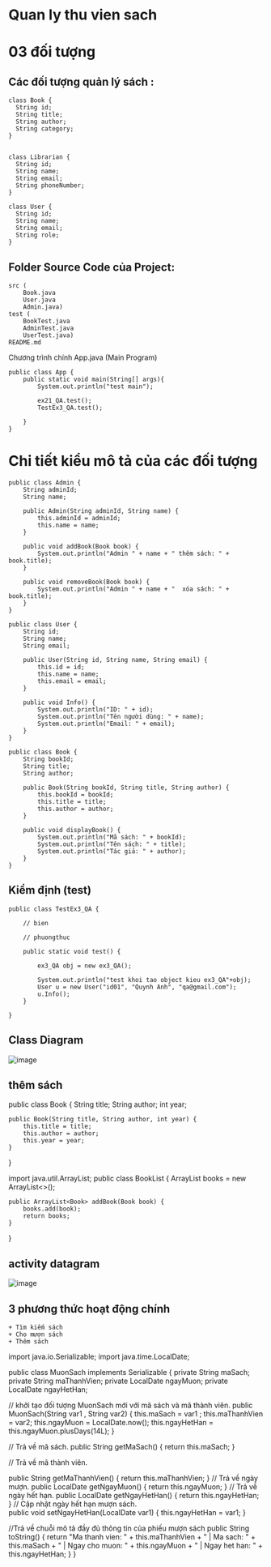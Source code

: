 # Quan ly thu vien sach 

# 03 đối tượng




## Các đối tượng quản lý sách  : 
```
class Book {
  String id;
  String title;
  String author;
  String category;  
}


class Librarian {
  String id;
  String name;
  String email;
  String phoneNumber;
}

class User {
  String id;
  String name;
  String email;
  String role; 
}
```


## Folder Source Code của Project: 
```
src (
    Book.java 
    User.java
    Admin.java)
test (
    BookTest.java
    AdminTest.java
    UserTest.java)
README.md
```


Chương trình chính App.java (Main Program)
```
public class App {
    public static void main(String[] args){
        System.out.println("test main");

        ex21_QA.test();
        TestEx3_QA.test();

    }
}

```
# Chi tiết kiểu mô tả của các đối tượng
```
public class Admin {
    String adminId;
    String name;

    public Admin(String adminId, String name) {
        this.adminId = adminId;
        this.name = name;
    }

    public void addBook(Book book) {
        System.out.println("Admin " + name + " thêm sách: " + book.title);
    }

    public void removeBook(Book book) {
        System.out.println("Admin " + name + "  xóa sách: " + book.title);
    }
}

public class User {
    String id;
    String name; 
    String email;

    public User(String id, String name, String email) {
        this.id = id;
        this.name = name;
        this.email = email;
    }

    public void Info() {
        System.out.println("ID: " + id);
        System.out.println("Tên người dùng: " + name);
        System.out.println("Email: " + email);
    }
}

public class Book {
    String bookId;
    String title;
    String author;

    public Book(String bookId, String title, String author) {
        this.bookId = bookId;
        this.title = title;
        this.author = author;
    }

    public void displayBook() {
        System.out.println("Mã sách: " + bookId);
        System.out.println("Tên sách: " + title);
        System.out.println("Tác giả: " + author);
    }
}
```
## Kiểm định (test)
```
public class TestEx3_QA {

    // bien

    // phuongthuc

    public static void test() {

        ex3_QA obj = new ex3_QA();

        System.out.println("test khoi tao object kieu ex3_QA"+obj);
        User u = new User("id01", "Quynh Anh", "qa@gmail.com");
        u.Info();
    }

}

```
## Class Diagram
![image](https://github.com/user-attachments/assets/84a78b2f-ab84-4a76-b70e-d883113c97d8)

## thêm sách
public class Book {
    String title;
    String author;
    int year;
    
    public Book(String title, String author, int year) {
        this.title = title;
        this.author = author;
        this.year = year;
    }
}

import java.util.ArrayList;
public class BookList {
    ArrayList<Book> books = new ArrayList<>();

    public ArrayList<Book> addBook(Book book) {
        books.add(book);
        return books;
    }
}
## activity datagram 

![image](https://github.com/user-attachments/assets/b9061d96-6193-466b-b862-cd8b7d0bdfe1)

## 3 phương thức hoạt động chính 
    + Tìm kiếm sách 
    + Cho mượn sách 
    + Thêm sách

import java.io.Serializable;
import java.time.LocalDate;

public class MuonSach implements Serializable {
   private String maSach;
   private String maThanhVien;
   private LocalDate ngayMuon;
   private LocalDate ngayHetHan;

// khởi tạo đối tượng MuonSach mới với mã sách và mã thành viên.
   public MuonSach(String var1 , String var2) {
      this.maSach = var1 ;
      this.maThanhVien = var2;
      this.ngayMuon = LocalDate.now();
      this.ngayHetHan = this.ngayMuon.plusDays(14L);
   }

// Trả về mã sách.
   public String getMaSach() {
      return this.maSach;
   }

// Trả về mã thành viên.

   public String getMaThanhVien() {
      return this.maThanhVien;
   }
// Trả về ngày mượn.
    public LocalDate getNgayMuon() {
      return this.ngayMuon;
   }
 // Trả về ngày hết hạn.
   public LocalDate getNgayHetHan() {
      return this.ngayHetHan;
   }
// Cập nhật ngày hết hạn mượn sách.   
    public void setNgayHetHan(LocalDate var1) {
    this.ngayHetHan = var1;
   }

//Trả về chuỗi mô tả đầy đủ thông tin của phiếu mượn sách
   public String toString() {
      return "Ma thanh vien: " + this.maThanhVien + " | Ma sach: " + this.maSach + " | Ngay cho muon: " + this.ngayMuon + " | Ngay het han: " + this.ngayHetHan;
   }
}

